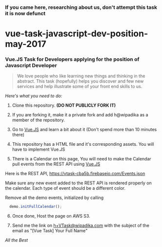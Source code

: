### If you came here, researching about us, don't attempt this task it is now defunct

# vue-task-javascript-dev-position-may-2017

### Vue.JS Task for Developers applying for the position of Javascript Developer

>We love people who like learning new things and thinking in the abstract. This task (hopefully) helps you discover and few new services and help illustrate some of your front end skills to us.

_Here's what you need to do:_

1) Clone this repository. **(DO NOT PUBLICLY FORK IT)**

2) If you are forking it, make it a private fork and add h@wipadika as a member of the repository.

3) Go to [Vue.JS](https://vuejs.org) and learn a bit about it (Don't spend more than 10 minutes there)

4) This repository has a HTML file and it's corresponding assets. You will have to implement Vue.JS

5) There is a Calendar on this page, You will need to make the Calendar pull events from the REST API using [Vue.JS](https://vuejs.org)

Here is the REST API, https://vtask-cba5b.firebaseio.com/Events.json

Make sure any new event added to the REST API is rendered properly on the calendar. Each type of event should be a different color.

Remove all the demo events, initialized by calling
```js
  demo.initFullCalendar();
```
6) Once done, Host the page on AWS S3.

7) Send me the link on h+VTask@wipadika.com with the subject of the email as "[Vue Task] Your Full Name"

*All the Best*
